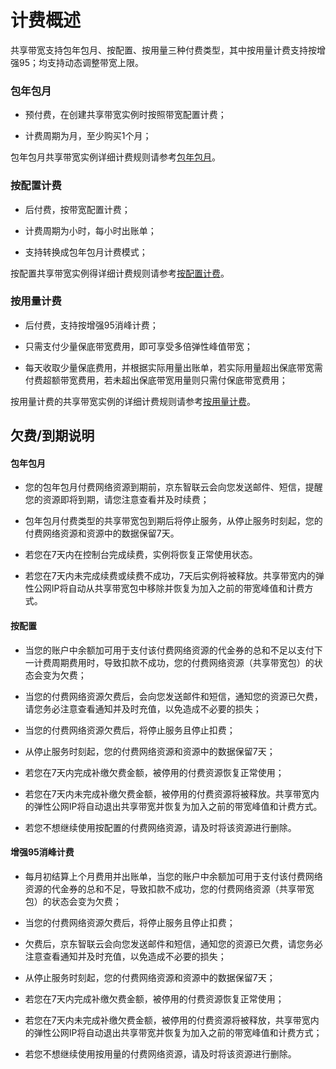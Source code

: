 # 计费概述

共享带宽支持包年包月、按配置、按用量三种付费类型，其中按用量计费支持按增强95；均支持动态调整带宽上限。

### 包年包月

- 预付费，在创建共享带宽实例时按照带宽配置计费；

- 计费周期为月，至少购买1个月；

包年包月共享带宽实例详细计费规则请参考[包年包月]()。



### 按配置计费

- 后付费，按带宽配置计费；

- 计费周期为小时，每小时出账单；

- 支持转换成包年包月计费模式；


按配置共享带宽实例得详细计费规则请参考[按配置计费]()。


### 按用量计费

- 后付费，支持按增强95消峰计费；

- 只需支付少量保底带宽费用，即可享受多倍弹性峰值带宽；

- 每天收取少量保底费用，并根据实际用量出账单，若实际用量超出保底带宽需付费超额带宽费用，若未超出保底带宽用量则只需付保底带宽费用；

按用量计费的共享带宽实例的详细计费规则请参考[按用量计费]()。

 ## 欠费/到期说明

#### 包年包月

- 您的包年包月付费网络资源到期前，京东智联云会向您发送邮件、短信，提醒您的资源即将到期，请您注意查看并及时续费；

- 包年包月付费类型的共享带宽包到期后将停止服务，从停止服务时刻起，您的付费网络资源和资源中的数据保留7天。

- 若您在7天内在控制台完成续费，实例将恢复正常使用状态。

- 若您在7天内未完成续费或续费不成功，7天后实例将被释放。共享带宽内的弹性公网IP将自动从共享带宽包中移除并恢复为加入之前的带宽峰值和计费方式。

#### 按配置

- 当您的账户中余额加可用于支付该付费网络资源的代金券的总和不足以支付下一计费周期费用时，导致扣款不成功，您的付费网络资源（共享带宽包）的状态会变为欠费；

- 当您的付费网络资源欠费后，会向您发送邮件和短信，通知您的资源已欠费，请您务必注意查看通知并及时充值，以免造成不必要的损失；

- 当您的付费网络资源欠费后，将停止服务且停止扣费；

- 从停止服务时刻起，您的付费网络资源和资源中的数据保留7天；

- 若您在7天内完成补缴欠费金额，被停用的付费资源恢复正常使用；

- 若您在7天内未完成补缴欠费金额，被停用的付费资源将被释放。共享带宽内的弹性公网IP将自动退出共享带宽并恢复为加入之前的带宽峰值和计费方式。

- 若您不想继续使用按配置的付费网络资源，请及时将该资源进行删除。

#### 增强95消峰计费


- 每月初结算上个月费用并出账单，当您的账户中余额加可用于支付该付费网络资源的代金券的总和不足，导致扣款不成功，您的付费网络资源（共享带宽包）的状态会变为欠费；

- 当您的付费网络资源欠费后，将停止服务且停止扣费；

- 欠费后，京东智联云会向您发送邮件和短信，通知您的资源已欠费，请您务必注意查看通知并及时充值，以免造成不必要的损失；

- 从停止服务时刻起，您的付费网络资源和资源中的数据保留7天；

- 若您在7天内完成补缴欠费金额，被停用的付费资源恢复正常使用；

- 若您在7天内未完成补缴欠费金额，被停用的付费资源将被释放，共享带宽内的弹性公网IP将自动退出共享带宽并恢复为加入之前的带宽峰值和计费方式；

- 若您不想继续使用按用量的付费网络资源，请及时将该资源进行删除。
